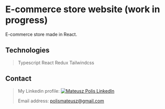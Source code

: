 # E-commerce store website (work in progress)

E-commerce store made in React.

## Technologies
> Typescript
> React
> Redux
> Tailwindcss

## Contact
> My Linkedin profile: [![Mateusz Polis](https://i.stack.imgur.com/gVE0j.png) LinkedIn](https://www.linkedin.com/in/MateuszPolis/)
>
> Email address: polismateusz@gmail.com

